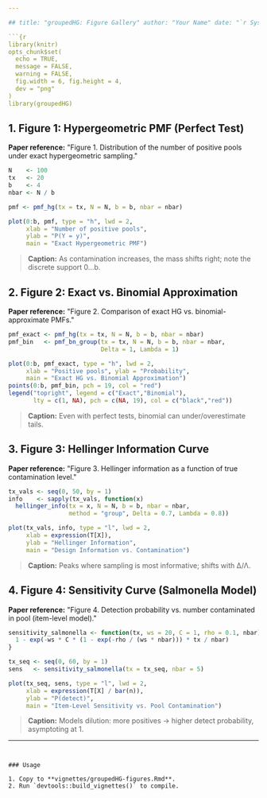 ```yaml
---

## title: "groupedHG: Figure Gallery" author: "Your Name" date: "`r Sys.Date()`" output: rmarkdown::html\_vignette: toc: true toc\_depth: 2 vignette: > %\VignetteIndexEntry{groupedHG figure gallery} %\VignetteEngine{knitr::rmarkdown} %\VignetteEncoding{UTF-8}

```{r
library(knitr)
opts_chunk$set(
  echo = TRUE,
  message = FALSE,
  warning = FALSE,
  fig.width = 6, fig.height = 4,
  dev = "png"
)
library(groupedHG)
```

## 1. Figure 1: Hypergeometric PMF (Perfect Test)

**Paper reference:** "Figure 1. Distribution of the number of positive pools under exact hypergeometric sampling."

```r
N    <- 100
tx   <- 20
b    <- 4
nbar <- N / b

pmf <- pmf_hg(tx = tx, N = N, b = b, nbar = nbar)

plot(0:b, pmf, type = "h", lwd = 2,
     xlab = "Number of positive pools",
     ylab = "P(Y = y)",
     main = "Exact Hypergeometric PMF")
```

> **Caption:** As contamination increases, the mass shifts right; note the discrete support 0…b.

## 2. Figure 2: Exact vs. Binomial Approximation

**Paper reference:** "Figure 2. Comparison of exact HG vs. binomial-approximate PMFs."

```r
pmf_exact <- pmf_hg(tx = tx, N = N, b = b, nbar = nbar)
pmf_bin   <- pmf_bn_group(tx = tx, N = N, b = b, nbar = nbar,
                          Delta = 1, Lambda = 1)

plot(0:b, pmf_exact, type = "h", lwd = 2,
     xlab = "Positive pools", ylab = "Probability",
     main = "Exact HG vs. Binomial Approximation")
points(0:b, pmf_bin, pch = 19, col = "red")
legend("topright", legend = c("Exact","Binomial"),
       lty = c(1, NA), pch = c(NA, 19), col = c("black","red"))
```

> **Caption:** Even with perfect tests, binomial can under/overestimate tails.

## 3. Figure 3: Hellinger Information Curve

**Paper reference:** "Figure 3. Hellinger information as a function of true contamination level."

```r
tx_vals <- seq(0, 50, by = 1)
info    <- sapply(tx_vals, function(x)
  hellinger_info(tx = x, N = N, b = b, nbar = nbar,
                 method = "group", Delta = 0.7, Lambda = 0.8))

plot(tx_vals, info, type = "l", lwd = 2,
     xlab = expression(T[X]),
     ylab = "Hellinger Information",
     main = "Design Information vs. Contamination")
```

> **Caption:** Peaks where sampling is most informative; shifts with Δ/Λ.

## 4. Figure 4: Sensitivity Curve (Salmonella Model)

**Paper reference:** "Figure 4. Detection probability vs. number contaminated in pool (item-level model)."

```r
sensitivity_salmonella <- function(tx, ws = 20, C = 1, rho = 0.1, nbar) {
  1 - exp(-ws * C * (1 - exp(-rho / (ws * nbar))) * tx / nbar)
}

tx_seq <- seq(0, 60, by = 1)
sens   <- sensitivity_salmonella(tx = tx_seq, nbar = 5)

plot(tx_seq, sens, type = "l", lwd = 2,
     xlab = expression(T[X] / bar(n)),
     ylab = "P(detect)",
     main = "Item-Level Sensitivity vs. Pool Contamination")
```

> **Caption:** Models dilution: more positives → higher detect probability, asymptoting at 1.

---
```


### Usage

1. Copy to **vignettes/groupedHG-figures.Rmd**.
2. Run `devtools::build_vignettes()` to compile.


